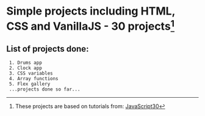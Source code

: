 # Simple projects including HTML, CSS and VanillaJS - 30 projects[^1]

## List of projects done:
```
 1. Drums app
 2. Clock app
 3. CSS variables
 4. Array functions
 5. Flex gallery
 ...projects done so far...
```


[^1]: These projects are based on tutorials from:
[JavaScript30](https://github.com/wesbos/JavaScript30.git)
